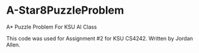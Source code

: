 # A-Star8PuzzleProblem
A* Puzzle Problem For KSU AI Class

This code was used for Assignment #2 for KSU CS4242. Written by Jordan Allen.
